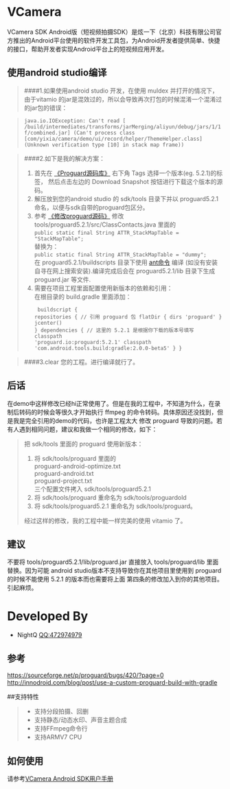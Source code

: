 VCamera
===============

VCamera SDK Android版（短视频拍摄SDK）是炫一下（北京）科技有限公司官方推出的Android平台使用的软件开发工具包，为Android开发者提供简单、快捷的接口，帮助开发者实现Android平台上的短视频应用开发。


## 使用android studio编译

>####1.如果使用android studio 开发，在使用 muldex 并打开的情况下，由于vitamio 的jar是混效过的，所以会导致再次打包的时候混淆一个混淆过的jar包的错误：

> `java.io.IOException: Can't read [ /build/intermediates/transforms/jarMerging/aliyun/debug/jars/1/1f/combined.jar] (Can't process class [com/yixia/camera/demo/ui/record/helper/ThemeHelper.class] (Unknown verification type [10] in stack map frame))`

>####2.如下是我的解决方案：
>
> 1.  首先在 [《Proguard源码库》](https://sourceforge.net/projects/proguard/) 右下角 Tags 选择一个版本(eg. 5.2.1)的标签， 然后点击左边的 Download Snapshot 按钮进行下载这个版本的源码。
> 2.  解压放到您的android studio 的 sdk/tools 目录下并以 proguard5.2.1 命名，以便与sdk自带的proguard包区分。
> 3.  参考 [《修改proguard源码》](http://innodroid.com/blog/post/use-a-custom-proguard-build-with-gradle) 修改  tools/proguard5.2.1/src/ClassContacts.java 里面的 
<br />`public static final String ATTR_StackMapTable = "StackMapTable";`
<br />替换为：
<br />`public static final String ATTR_StackMapTable = "dummy";` 
<br />在 proguard5.2.1/buildscripts 目录下使用 [ant命令](http://ant.apache.org/) 编译 (如没有安装自寻在网上搜索安装).编译完成后会在 proguard5.2.1/lib 目录下生成 proguard.jar 等文件.
> 4.  需要在项目工程里面配置使用新版本的依赖和引用：
<br />在根目录的 build.gradle 里面添加：
<br /><pre><code class="language-text" data-lang="text">
buildscript {
    repositories {
        // 引用 proguard 包
        flatDir { dirs 'proguard' }
        jcenter()
    }
    dependencies {
        // 这里的 5.2.1 是根据你下载的版本号填写
        classpath 'proguard.io:proguard:5.2.1'
        classpath 'com.android.tools.build:gradle:2.0.0-beta5' 
    }
}</code></pre>

>####3.clear 您的工程。进行编译就行了。

后话
-----------
在demo中这样修改已经hi正常使用了。但是在我的工程中，不知道为什么，在录制后转码的时候会等很久才开始执行 ffmpeg 的命令转码。具体原因还没找到，但是我是完全引用的demo的代码，也许是工程太大 修改 proguard 导致的问题。若有人遇到相同问题，建议和我做一个相同的修改，如下：
> 把 sdk/tools 里面的 proguard 使用新版本：
>
> 1.    将 sdk/tools/proguard 里面的 
        <br />proguard-android-optimize.txt
        <br />proguard-android.txt
        <br />proguard-project.txt
        <br />三个配置文件拷入 sdk/tools/proguard5.2.1
> 2.    将 sdk/tools/proguard 重命名为  sdk/tools/proguardold
> 3.    将 sdk/tools/proguard5.2.1 重命名为  sdk/tools/proguard。
>
> 经过这样的修改，我的工程中能一样完美的使用 vitamio 了。

建议
----------
不要将 tools/proguard5.2.1/lib/proguard.jar 直接放入 tools/proguard/lib 里面替换。因为可能 android studio版本不支持导致你在其他项目里使用到 proguard 的时候不能使用 5.2.1 的版本而也需要将上面 第四条的修改加入到你的其他项目。引起麻烦。

Developed By
============
* NightQ <QQ:472974979>

参考
------
https://sourceforge.net/p/proguard/bugs/420/?page=0
http://innodroid.com/blog/post/use-a-custom-proguard-build-with-gradle

##支持特性

> * 支持分段拍摄、回删
> * 支持静态/动态水印、声音主题合成
> * 支持FFmpeg命令行
> * 支持ARMV7 CPU

如何使用
----------

请参考[VCamera Android SDK用户手册](http://wscdn.miaopai.com/download/VCameraRecorder3.1.pdf)
